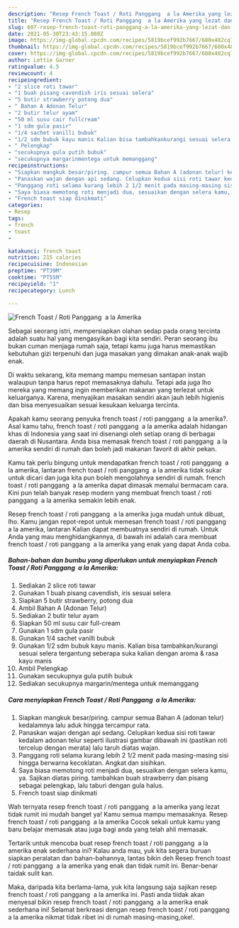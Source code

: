 ```yaml
---
description: "Resep French Toast / Roti Panggang  a la Amerika yang lezat dan Mudah Dibuat"
title: "Resep French Toast / Roti Panggang  a la Amerika yang lezat dan Mudah Dibuat"
slug: 607-resep-french-toast-roti-panggang-a-la-amerika-yang-lezat-dan-mudah-dibuat
date: 2021-05-30T23:43:15.080Z
image: https://img-global.cpcdn.com/recipes/5819bcef992b7667/680x482cq70/french-toast-roti-panggang-a-la-amerika-foto-resep-utama.jpg
thumbnail: https://img-global.cpcdn.com/recipes/5819bcef992b7667/680x482cq70/french-toast-roti-panggang-a-la-amerika-foto-resep-utama.jpg
cover: https://img-global.cpcdn.com/recipes/5819bcef992b7667/680x482cq70/french-toast-roti-panggang-a-la-amerika-foto-resep-utama.jpg
author: Lettie Garner
ratingvalue: 4.5
reviewcount: 4
recipeingredient:
- "2 slice roti tawar"
- "1 buah pisang cavendish iris sesuai selera"
- "5 butir strawberry potong dua"
- " Bahan A Adonan Telur"
- "2 butir telur ayam"
- "50 ml susu cair fullcream"
- "1 sdm gula pasir"
- "1/4 sachet vanilli bubuk"
- "1/2 sdm bubuk kayu manis Kalian bisa tambahkankurangi sesuai selera tergantung seberapa suka kalian dengan aroma  rasa kayu manis"
- " Pelengkap"
- "secukupnya gula putih bubuk"
- "secukupnya margarinmentega untuk memanggang"
recipeinstructions:
- "Siapkan mangkuk besar/piring. campur semua Bahan A (adonan telur) kedalamnya lalu aduk hingga tercampur rata."
- "Panaskan wajan dengan api sedang. Celupkan kedua sisi roti tawar kedalam adonan telur seperti ilustrasi gambar dibawah ini (pastikan roti tercelup dengan merata) lalu taruh diatas wajan."
- "Panggang roti selama kurang lebih 2 1/2 menit pada masing-masing sisi hingga berwarna kecoklatan. Angkat dan sisihkan."
- "Saya biasa memotong roti menjadi dua, sesuaikan dengan selera kamu, ya. Sajikan diatas piring. tambahkan buah strawberry dan pisang sebagai pelengkap, lalu taburi dengan gula halus."
- "French toast siap dinikmati"
categories:
- Resep
tags:
- french
- toast
- 

katakunci: french toast  
nutrition: 215 calories
recipecuisine: Indonesian
preptime: "PT39M"
cooktime: "PT55M"
recipeyield: "1"
recipecategory: Lunch

---
```



![French Toast / Roti Panggang  a la Amerika](https://img-global.cpcdn.com/recipes/5819bcef992b7667/680x482cq70/french-toast-roti-panggang-a-la-amerika-foto-resep-utama.jpg)

Sebagai seorang istri, mempersiapkan olahan sedap pada orang tercinta adalah suatu hal yang mengasyikan bagi kita sendiri. Peran seorang ibu bukan cuman menjaga rumah saja, tetapi kamu juga harus memastikan kebutuhan gizi terpenuhi dan juga masakan yang dimakan anak-anak wajib enak.

Di waktu  sekarang, kita memang mampu memesan santapan instan walaupun tanpa harus repot memasaknya dahulu. Tetapi ada juga lho mereka yang memang ingin memberikan makanan yang terlezat untuk keluarganya. Karena, menyajikan masakan sendiri akan jauh lebih higienis dan bisa menyesuaikan sesuai kesukaan keluarga tercinta. 



Apakah kamu seorang penyuka french toast / roti panggang  a la amerika?. Asal kamu tahu, french toast / roti panggang  a la amerika adalah hidangan khas di Indonesia yang saat ini disenangi oleh setiap orang di berbagai daerah di Nusantara. Anda bisa memasak french toast / roti panggang  a la amerika sendiri di rumah dan boleh jadi makanan favorit di akhir pekan.

Kamu tak perlu bingung untuk mendapatkan french toast / roti panggang  a la amerika, lantaran french toast / roti panggang  a la amerika tidak sukar untuk dicari dan juga kita pun boleh mengolahnya sendiri di rumah. french toast / roti panggang  a la amerika dapat dimasak memalui bermacam cara. Kini pun telah banyak resep modern yang membuat french toast / roti panggang  a la amerika semakin lebih enak.

Resep french toast / roti panggang  a la amerika juga mudah untuk dibuat, lho. Kamu jangan repot-repot untuk memesan french toast / roti panggang  a la amerika, lantaran Kalian dapat membuatnya sendiri di rumah. Untuk Anda yang mau menghidangkannya, di bawah ini adalah cara membuat french toast / roti panggang  a la amerika yang enak yang dapat Anda coba.

<!--inarticleads1-->

##### Bahan-bahan dan bumbu yang diperlukan untuk menyiapkan French Toast / Roti Panggang  a la Amerika:

1. Sediakan 2 slice roti tawar
1. Gunakan 1 buah pisang cavendish, iris sesuai selera
1. Siapkan 5 butir strawberry, potong dua
1. Ambil  Bahan A (Adonan Telur)
1. Sediakan 2 butir telur ayam
1. Siapkan 50 ml susu cair full-cream
1. Gunakan 1 sdm gula pasir
1. Gunakan 1/4 sachet vanilli bubuk
1. Gunakan 1/2 sdm bubuk kayu manis. Kalian bisa tambahkan/kurangi sesuai selera tergantung seberapa suka kalian dengan aroma &amp; rasa kayu manis
1. Ambil  Pelengkap
1. Gunakan secukupnya gula putih bubuk
1. Sediakan secukupnya margarin/mentega untuk memanggang




<!--inarticleads2-->

##### Cara menyiapkan French Toast / Roti Panggang  a la Amerika:

1. Siapkan mangkuk besar/piring. campur semua Bahan A (adonan telur) kedalamnya lalu aduk hingga tercampur rata.
1. Panaskan wajan dengan api sedang. Celupkan kedua sisi roti tawar kedalam adonan telur seperti ilustrasi gambar dibawah ini (pastikan roti tercelup dengan merata) lalu taruh diatas wajan.
1. Panggang roti selama kurang lebih 2 1/2 menit pada masing-masing sisi hingga berwarna kecoklatan. Angkat dan sisihkan.
1. Saya biasa memotong roti menjadi dua, sesuaikan dengan selera kamu, ya. Sajikan diatas piring. tambahkan buah strawberry dan pisang sebagai pelengkap, lalu taburi dengan gula halus.
1. French toast siap dinikmati




Wah ternyata resep french toast / roti panggang  a la amerika yang lezat tidak rumit ini mudah banget ya! Kamu semua mampu memasaknya. Resep french toast / roti panggang  a la amerika Cocok sekali untuk kamu yang baru belajar memasak atau juga bagi anda yang telah ahli memasak.

Tertarik untuk mencoba buat resep french toast / roti panggang  a la amerika enak sederhana ini? Kalau anda mau, yuk kita segera buruan siapkan peralatan dan bahan-bahannya, lantas bikin deh Resep french toast / roti panggang  a la amerika yang enak dan tidak rumit ini. Benar-benar taidak sulit kan. 

Maka, daripada kita berlama-lama, yuk kita langsung saja sajikan resep french toast / roti panggang  a la amerika ini. Pasti anda tiidak akan menyesal bikin resep french toast / roti panggang  a la amerika enak sederhana ini! Selamat berkreasi dengan resep french toast / roti panggang  a la amerika nikmat tidak ribet ini di rumah masing-masing,oke!.

